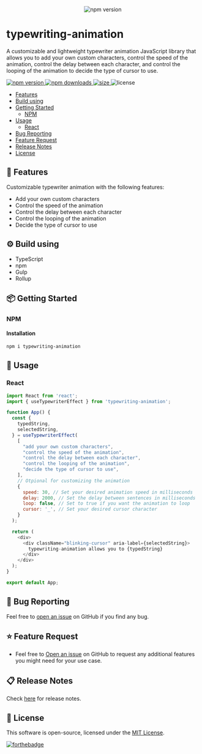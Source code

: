 <p align="center">
  <img src="https://user-images.githubusercontent.com/64153988/164770549-f0f5d765-c765-4251-b111-b938212ef7a4.gif" alt="npm version" />
</p>

# typewriting-animation

A customizable and lightweight typewriter animation JavaScript library that allows you to add your own custom characters, control the speed of the animation, control the delay between each character, and control the looping of the animation to decide the type of cursor to use.

<p>
  <a href="https://www.npmjs.com/package/typewriting-animation">
    <img src="https://img.shields.io/npm/v/typewriting-animation?style=flat-square" alt="npm version" />
  </a>
  <a href="https://www.npmjs.com/package/typewriting-animation">
    <img src="https://img.shields.io/npm/dw/typewriting-animation?style=flat-square" alt="npm downloads" />
  </a>
  <a href="https://www.npmjs.com/package/typewriting-animation">
    <img src="https://img.shields.io/bundlephobia/min/typewriting-animation?style=flat-square" alt="size" />
  </a>
    <img src="https://img.shields.io/npm/l/typewriting-animation?style=flat-square" alt="license" />
</p>

- [Features](#features)
- [Build using](#build-using)
- [Getting Started](#getting-started)
  - [NPM](#npm)
- [Usage](#usage)
  - [React](#usage-react)
- [Bug Reporting](#bug-reporting)
- [Feature Request](#feature-request)
- [Release Notes](#release-notes)
- [License](#license)

<a id="features"></a>

## 🚀 Features

Customizable typewriter animation with the following features:

- Add your own custom characters
- Control the speed of the animation
- Control the delay between each character
- Control the looping of the animation
- Decide the type of cursor to use

<a id="build-using"></a>

## ⚙️ Build using

- TypeScript
- npm
- Gulp
- Rollup

<a id="getting-started"></a>

## 📦 Getting Started

<a id="npm"></a>

### NPM

#### Installation

```bash
npm i typewriting-animation
```

<a id="usage"></a>

## 🔨 Usage

<a id="usage-react"></a>

### React

```javascript
import React from 'react';
import { useTypewriterEffect } from 'typewriting-animation';

function App() {
  const {
    typedString,
    selectedString,
  } = useTypewriterEffect(
    [
      "add your own custom characters",
      "control the speed of the animation",
      "control the delay between each character",
      "control the looping of the animation",
      "decide the type of cursor to use",
    ],
    // Otpional for customizing the animation
    {
      speed: 30, // Set your desired animation speed in milliseconds
      delay: 2000, // Set the delay between sentences in milliseconds
      loop: false, // Set to true if you want the animation to loop
      cursor: '_', // Set your desired cursor character
    }
  );

  return (
    <div>
      <div className="blinking-cursor" aria-label={selectedString}>
        typewriting-animation allows you to {typedString}
      </div>
    </div>
  );
}

export default App;

```

<!-- [Example](https://codesandbox.io/s/) -->

<a id="bug-reporting"></a>

## 🐛 Bug Reporting

Feel free to [open an issue](https://github.com/Harshal0902/typewriting-animation/issues) on GitHub if you find any bug.

<a id="feature-request"></a>

## ⭐ Feature Request

- Feel free to [Open an issue](https://github.com/Harshal0902/typewriting-animation/issues) on GitHub to request any additional features you might need for your use case.

<a id="release-notes"></a>

## 📋 Release Notes

Check [here](https://github.com/Harshal0902/typewriting-animation/releases) for release notes.

<a id="license"></a>

## 📜 License

This software is open-source, licensed under the [MIT License](https://github.com/Harshal0902/typewriting-animation/blob/main/LICENSE).

[![forthebadge](https://forthebadge.com/images/badges/built-with-love.svg)](https://github.com/Harshal0902)

